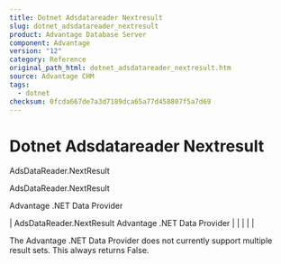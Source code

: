 ```yaml
---
title: Dotnet Adsdatareader Nextresult
slug: dotnet_adsdatareader_nextresult
product: Advantage Database Server
component: Advantage
version: "12"
category: Reference
original_path_html: dotnet_adsdatareader_nextresult.htm
source: Advantage CHM
tags:
  - dotnet
checksum: 0fcda667de7a3d7189dca65a77d458807f5a7d69
---
```


# Dotnet Adsdatareader Nextresult

AdsDataReader.NextResult

AdsDataReader.NextResult

Advantage .NET Data Provider

| AdsDataReader.NextResult  Advantage .NET Data Provider |  |  |  |  |

The Advantage .NET Data Provider does not currently support multiple result sets. This always returns False.
